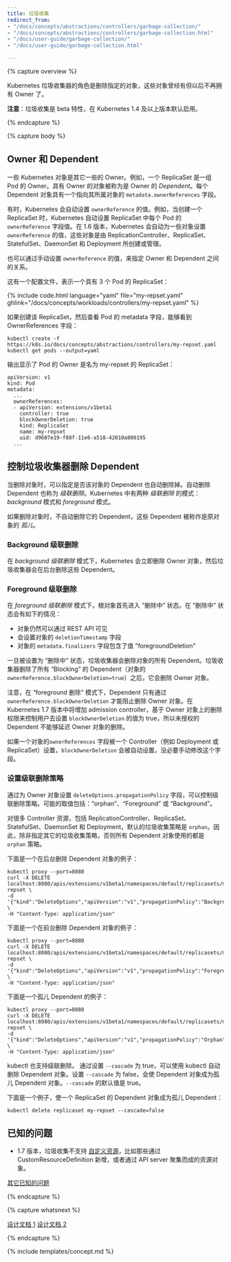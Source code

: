 ```yaml
---
title: 垃圾收集
redirect_from:
- "/docs/concepts/abstractions/controllers/garbage-collection/"
- "/docs/concepts/abstractions/controllers/garbage-collection.html"
- "/docs/user-guide/garbage-collection/"
- "/docs/user-guide/garbage-collection.html"

---
```


{% capture overview %}



Kubernetes 垃圾收集器的角色是删除指定的对象，这些对象曾经有但以后不再拥有 Owner 了。

**注意**：垃圾收集是 beta 特性，在 Kubernetes 1.4 及以上版本默认启用。

{% endcapture %}


{% capture body %}


## Owner 和 Dependent

一些 Kubernetes 对象是其它一些的 Owner。例如，一个 ReplicaSet 是一组 Pod 的 Owner。具有 Owner 的对象被称为是 Owner 的 *Dependent*。每个 Dependent 对象具有一个指向其所属对象的 `metadata.ownerReferences` 字段。

有时，Kubernetes 会自动设置 `ownerReference` 的值。例如，当创建一个 ReplicaSet 时，Kubernetes 自动设置 ReplicaSet 中每个 Pod 的 `ownerReference` 字段值。在 1.6 版本，Kubernetes 会自动为一些对象设置 `ownerReference` 的值，这些对象是由 ReplicationController、ReplicaSet、StatefulSet、DaemonSet 和 Deployment 所创建或管理。



也可以通过手动设置 `ownerReference` 的值，来指定 Owner 和 Dependent 之间的关系。

这有一个配置文件，表示一个具有 3 个 Pod 的 ReplicaSet：

{% include code.html language="yaml" file="my-repset.yaml" ghlink="/docs/concepts/workloads/controllers/my-repset.yaml" %}



如果创建该 ReplicaSet，然后查看 Pod 的 metadata 字段，能够看到 OwnerReferences 字段：

```shell
kubectl create -f https://k8s.io/docs/concepts/abstractions/controllers/my-repset.yaml
kubectl get pods --output=yaml
```



输出显示了 Pod 的 Owner 是名为 my-repset 的 ReplicaSet：

```shell
apiVersion: v1
kind: Pod
metadata:
  ...
  ownerReferences:
  - apiVersion: extensions/v1beta1
    controller: true
    blockOwnerDeletion: true
    kind: ReplicaSet
    name: my-repset
    uid: d9607e19-f88f-11e6-a518-42010a800195
  ...
```


## 控制垃圾收集器删除 Dependent

当删除对象时，可以指定是否该对象的 Dependent 也自动删除掉。自动删除 Dependent 也称为 *级联删除*。Kubernetes 中有两种 *级联删除* 的模式：*background* 模式和 *foreground* 模式。

如果删除对象时，不自动删除它的 Dependent，这些 Dependent 被称作是原对象的 *孤儿*。



### Background 级联删除

在 *background 级联删除* 模式下，Kubernetes 会立即删除 Owner 对象，然后垃圾收集器会在后台删除这些 Dependent。



### Foreground 级联删除

在 *foreground 级联删除* 模式下，根对象首先进入 “删除中” 状态。在 “删除中” 状态会有如下的情况：

 * 对象仍然可以通过 REST API 可见
 * 会设置对象的 `deletionTimestamp` 字段
 * 对象的 `metadata.finalizers` 字段包含了值 "foregroundDeletion"

 一旦被设置为 “删除中” 状态，垃圾收集器会删除对象的所有 Dependent。垃圾收集器删除了所有 “Blocking” 的 Dependent（对象的 `ownerReference.blockOwnerDeletion=true`）之后，它会删除 Owner 对象。



注意，在 “foreground 删除” 模式下，Dependent 只有通过 `ownerReference.blockOwnerDeletion` 才能阻止删除 Owner 对象。在 Kubernetes 1.7 版本中将增加 admission controller，基于 Owner 对象上的删除权限来控制用户去设置 `blockOwnerDeletion` 的值为 true，所以未授权的 Dependent 不能够延迟 Owner 对象的删除。

如果一个对象的`ownerReferences` 字段被一个 Controller（例如 Deployment 或 ReplicaSet）设置，`blockOwnerDeletion` 会被自动设置，没必要手动修改这个字段。



### 设置级联删除策略

通过为 Owner 对象设置 `deleteOptions.propagationPolicy` 字段，可以控制级联删除策略。可能的取值包括：“orphan”、“Foreground” 或 “Background”。

对很多 Controller 资源，包括 ReplicationController、ReplicaSet、StatefulSet、DaemonSet 和 Deployment，默认的垃圾收集策略是 `orphan`。因此，除非指定其它的垃圾收集策略，否则所有 Dependent 对象使用的都是 `orphan` 策略。

下面是一个在后台删除 Dependent 对象的例子：

```shell
kubectl proxy --port=8080
curl -X DELETE localhost:8080/apis/extensions/v1beta1/namespaces/default/replicasets/my-repset \
-d '{"kind":"DeleteOptions","apiVersion":"v1","propagationPolicy":"Background"}' \
-H "Content-Type: application/json"
```



下面是一个在前台删除 Dependent 对象的例子：

```shell
kubectl proxy --port=8080
curl -X DELETE localhost:8080/apis/extensions/v1beta1/namespaces/default/replicasets/my-repset \
-d '{"kind":"DeleteOptions","apiVersion":"v1","propagationPolicy":"Foreground"}' \
-H "Content-Type: application/json"
```


下面是一个孤儿 Dependent 的例子：

```shell
kubectl proxy --port=8080
curl -X DELETE localhost:8080/apis/extensions/v1beta1/namespaces/default/replicasets/my-repset \
-d '{"kind":"DeleteOptions","apiVersion":"v1","propagationPolicy":"Orphan"}' \
-H "Content-Type: application/json"
```



kubectl 也支持级联删除。
通过设置 `--cascade` 为 true，可以使用 kubectl 自动删除 Dependent 对象。设置 `--cascade` 为 false，会使 Dependent 对象成为孤儿 Dependent 对象。`--cascade` 的默认值是 true。

下面是一个例子，使一个 ReplicaSet 的 Dependent 对象成为孤儿 Dependent：


```shell
kubectl delete replicaset my-repset --cascade=false
```



## 已知的问题
* 1.7 版本，垃圾收集不支持 [自定义资源](/docs/concepts/api-extension/custom-resources/)，比如那些通过 CustomResourceDefinition 新增，或者通过 API server 聚集而成的资源对象。

[其它已知的问题](https://github.com/kubernetes/kubernetes/issues/26120)

{% endcapture %}


{% capture whatsnext %}



[设计文档 1](https://git.k8s.io/community/contributors/design-proposals/garbage-collection.md)
[设计文档 2](https://git.k8s.io/community/contributors/design-proposals/synchronous-garbage-collection.md)

{% endcapture %}


{% include templates/concept.md %}
